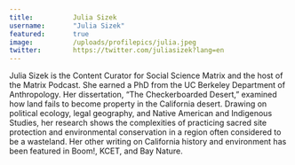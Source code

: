 ```yaml
---
title:          Julia Sizek
username:       "Julia Sizek"
featured:       true
image:          /uploads/profilepics/julia.jpeg
twitter:        https://twitter.com/juliasizek?lang=en
---
```


Julia Sizek is the Content Curator for Social Science Matrix and the host of the Matrix Podcast. She earned a PhD from the UC Berkeley Department of Anthropology. Her dissertation, “The Checkerboarded Desert,” examined how land fails to become property in the California desert. Drawing on political ecology, legal geography, and Native American and Indigenous Studies, her research shows the complexities of practicing sacred site protection and environmental conservation in a region often considered to be a wasteland. Her other writing on California history and environment has been featured in Boom!, KCET, and Bay Nature. 